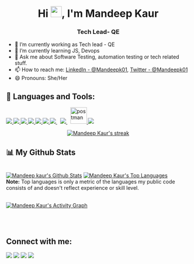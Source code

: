 <h1 align="center">Hi <img src="https://raw.githubusercontent.com/MartinHeinz/MartinHeinz/master/wave.gif" width="30px">, I'm Mandeep Kaur</h1>
<h3 align="center">Tech Lead- QE</h3>

- 🔭 I’m currently working as Tech lead - QE
- 🌱 I’m currently learning JS, Devops
- 💬 Ask me about Software Testing, automation testing or tech related stuff.
- 📫 How to reach me: [LinkedIn - @Mandeepk01](https://www.linkedin.com/in/mandeepk01/), 
[Twitter - @Mandeepk01](https://twitter.com/Mandeepk01)
- 😄 Pronouns: She/Her

## 🚀 Languages and Tools:

<p align="left"> 
    <a href="https://www.java.com" target="_blank"> <img src="https://img.icons8.com/color/48/000000/java-coffee-cup-logo.png"/> </a>
     <a href="https://www.selenium.dev/" target="_blank"> <img src="https://img.icons8.com/stickers/48/000000/selenium-test-automation.png"/> </a>
    <a href="https://spring.io/projects/spring-boot" target="_blank"> <img src="https://img.icons8.com/color/48/000000/spring-logo.png"/> </a> 
    <a href="https://developer.mozilla.org/en-US/docs/Web/JavaScript" target="_blank"> <img src="https://img.icons8.com/color/48/000000/javascript.png"/>       </a> 
    <a href="https://www.w3.org/html/" target="_blank"> <img src="https://img.icons8.com/color/48/000000/html-5.png"/> </a> 
    <a href="https://www.w3schools.com/css/" target="_blank"> <img src="https://img.icons8.com/color/48/000000/css3.png"/> </a> 
    <a style="padding-right:8px;" href="https://nodejs.org" target="_blank"> <img src="https://img.icons8.com/color/48/000000/nodejs.png"/> </a> 
    <a style="padding-right:8px;" href="https://www.mysql.com/" target="_blank"> <img src="https://img.icons8.com/fluent/50/000000/mysql-logo.png"/> </a>
    <a href="https://postman.com" target="_blank"> <img src="https://www.vectorlogo.zone/logos/getpostman/getpostman-icon.svg" alt="postman" width="45" height="45"/> </a>   
    <a href="https://bitbucket.org/" target="_blank">  <img src="https://img.icons8.com/external-tal-revivo-shadow-tal-revivo/46/000000/external-bitbucket-is-a-web-based-version-control-repository-hosting-service-logo-shadow-tal-revivo.png"/> </a> 
</p>
<p align="center">
    <a href="https://github.com/mandeek01/github-readme-streak-stats">
        <img title="🔥 Get streak stats for your profile at git.io/streak-stats" alt="Mandeep Kaur's streak" src="https://github-readme-streak-stats.herokuapp.com/?user=mandeepk01&theme=black-ice&hide_border=true&stroke=0000&background=060A0CD0"/>
    </a>
</p>

## 📊 My Github Stats

  <br/>
    <a href="https://github.com/mandeepk01/github-readme-stats"><img alt="Mandeep kaur's Github Stats" src="https://github-readme-stats.vercel.app/api?username=mandeepk01&show_icons=true&count_private=true&theme=react&hide_border=true&bg_color=0D1117" /></a>
  <a href="https://github.com/mandeepk01/github-readme-stats"><img alt="Mandeep Kaur's Top Languages" src="https://github-readme-stats.vercel.app/api/top-langs/?username=mandeepk01&langs_count=8&count_private=true&layout=compact&theme=react&hide_border=true&bg_color=0D1117" /></a>
  <br/>
  <b>Note:</b> Top languages is only a metric of the languages my public code consists of and doesn't reflect experience or skill level.


<br/>
<br/>

<a href="https://github.com/mandeepk01/github-readme-activity-graph"><img alt="Mandeep Kaur's Activity Graph" src="https://activity-graph.herokuapp.com/graph?username=mandeepk01&bg_color=0D1117&color=5BCDEC&line=5BCDEC&point=FFFFFF&hide_border=true" /></a>

<br/>
<br/>

## Connect with me:
<p align="left">
<a href = "https://www.linkedin.com/in/mandeepk01/"><img src="https://img.icons8.com/fluent/48/000000/linkedin.png"/></a>
<a href = "https://twitter.com/mandeepk01"><img src="https://img.icons8.com/fluent/48/000000/twitter.png"/></a>
<a href = "https://www.instagram.com/mandeepkaur_993/"><img src="https://img.icons8.com/fluent/48/000000/instagram-new.png"/></a>
<a href = "https://mandeepk01.medium.com/"><img src="<img src="https://img.icons8.com/ios-filled/50/000000/medium-logo.png"/></a>
    
</p>
